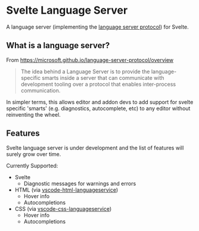 # Svelte Language Server

A language server (implementing the [language server protocol](https://microsoft.github.io/language-server-protocol/))
for Svelte.

## What is a language server?

From https://microsoft.github.io/language-server-protocol/overview

> The idea behind a Language Server is to provide the language-specific smarts inside a server that can communicate with development tooling over a protocol that enables inter-process communication.

In simpler terms, this allows editor and addon devs to add support for svelte specific 'smarts' (e.g. diagnostics, autocomplete, etc) to any editor without reinventing the wheel.

## Features

Svelte language server is under development and the list of features will surely grow over time.

Currently Supported:

*   Svelte
    *   Diagnostic messages for warnings and errors
*   HTML (via [vscode-html-languageservice](https://github.com/Microsoft/vscode-html-languageservice))
    *   Hover info
    *   Autocompletions
*   CSS (via [vscode-css-languageservice](https://github.com/Microsoft/vscode-css-languageservice))
    *   Hover info
    *   Autocompletions
